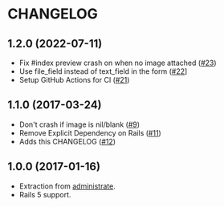 # CHANGELOG

## 1.2.0 (2022-07-11)

* Fix #index preview crash on when no image attached ([#23])
* Use file_field instead of text_field in the form ([#22]]
* Setup GitHub Actions for CI ([#21])

[#21]: https://github.com/thoughtbot/administrate-field-image/pull/21
[#22]: https://github.com/thoughtbot/administrate-field-image/pull/22
[#23]: https://github.com/thoughtbot/administrate-field-image/pull/23

## 1.1.0 (2017-03-24)

* Don't crash if image is nil/blank ([#9][])
* Remove Explicit Dependency on Rails ([#11][])
* Adds this CHANGELOG ([#12][])

[#9]: https://github.com/thoughtbot/administrate-field-image/pull/9
[#11]: https://github.com/thoughtbot/administrate-field-image/pull/11
[#12]: https://github.com/thoughtbot/administrate-field-image/pull/12

## 1.0.0 (2017-01-16)

* Extraction from [administrate][].
* Rails 5 support.

[administrate]: https://github.com/thoughtbot/administrate
